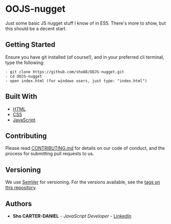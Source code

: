 # OOJS-nugget
Just some basic JS nugget stuff I know of in ES5. There's more to show, but this should be a decent start.

## Getting Started

Ensure you have git installed (of course!), and in your preferred cli terminal, type the following:

```
- git clone https://github.com/sho88/OOJS-nugget.git
- cd OOJS-nugget
- open index.html (for windows users, just type: "index.html")
```

## Built With

* [HTML](https://developer.mozilla.org/en-US/docs/Web/HTML)
* [CSS](https://developer.mozilla.org/en-US/docs/Web/CSS)
* [JavaScript](https://developer.mozilla.org/bm/docs/Web/JavaScript)

## Contributing

Please read [CONTRIBUTING.md](https://gist.github.com/PurpleBooth/b24679402957c63ec426) for details on our code of conduct, and the process for submitting pull requests to us.

## Versioning

We use [SemVer](http://semver.org/) for versioning. For the versions available, see the [tags on this repository](https://github.com/your/project/tags). 

## Authors

* **Sho CARTER-DANIEL** - *JavaScript Developer* - [LinkedIn](https://www.linkedin.com/in/sho-silva-carter-daniel-18347618/)
